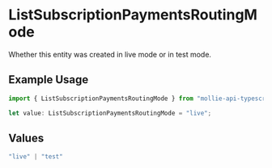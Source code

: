 # ListSubscriptionPaymentsRoutingMode

Whether this entity was created in live mode or in test mode.

## Example Usage

```typescript
import { ListSubscriptionPaymentsRoutingMode } from "mollie-api-typescript/models/operations";

let value: ListSubscriptionPaymentsRoutingMode = "live";
```

## Values

```typescript
"live" | "test"
```